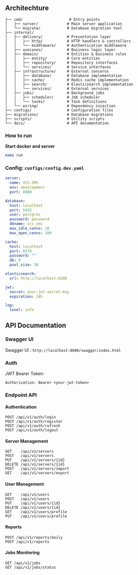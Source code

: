 ## Architechture

```
├── cmd/                     # Entry points
│   ├── server/             # Main server application
│   └── migrate/            # Database migration tool
├── internal/
│   ├── delivery/           # Presentation layer
│   │   ├── http/           # HTTP handlers & controllers
│   │   └── middleware/     # Authentication middleware
│   ├── usecases/           # Business logic layer
│   ├── domain/             # Entities & business rules
│   │   ├── entity/         # Core entities
│   │   ├── repository/     # Repository interfaces
│   │   └── services/       # Service interfaces
│   ├── infrastructure/     # External concerns
│   │   ├── database/       # Database implementation
│   │   ├── cache/          # Redis cache implementation
│   │   ├── search/         # Elasticsearch implementation
│   │   └── services/       # External services
│   ├── jobs/               # Background jobs
│   │   ├── scheduler/      # Job scheduler
│   │   └── tasks/          # Task definitions
│   └── wiring/             # Dependency injection
├── configs/                # Configuration files
├── migrations/             # Database migrations
├── scripts/                # Utility scripts
└── docs/                   # API documentation
```

### How to run

**Start docker and server**
```bash
make run
```

### Config: `configs/config.dev.yaml`

```yaml
server:
  name: VCS-SMS
  env: development
  port: 8080

database:
  host: localhost
  port: 5432
  user: postgres
  password: password
  dbname: vcs_sms
  max_idle_conns: 10
  max_open_conns: 100

cache:
  host: localhost
  port: 6379
  password: ""
  db: 0
  pool_size: 10

elasticsearch:
  url: http://localhost:9200

jwt:
  secret: your-jwt-secret-key
  expiration: 24h

log:
  level: info
```
## API Documentation

### Swagger UI
Swagger UI : `http://localhost:8080/swagger/index.html`

### Auth
JWT Bearer Token:
```
Authorization: Bearer <your-jwt-token>
```

### Endpoint API

#### Authentication
```
POST /api/v1/auth/login      
POST /api/v1/auth/register   
POST /api/v1/auth/refresh    
POST /api/v1/auth/logout     
```

#### Server Management
```
GET    /api/v1/servers           
POST   /api/v1/servers           
PUT    /api/v1/servers/{id}      
DELETE /api/v1/servers/{id}      
POST   /api/v1/servers/import    
GET    /api/v1/servers/export    
```

#### User Management
```
GET    /api/v1/users             
POST   /api/v1/users             
PUT    /api/v1/users/{id}        
DELETE /api/v1/users/{id}        
GET    /api/v1/users/profile     
PUT    /api/v1/users/profile     
```

#### Reports
```
POST /api/v1/reports/daily    
POST /api/v1/reports          
```

#### Jobs Monitoring
```
GET /api/v1/jobs         
GET /api/v1/jobs/status  
```